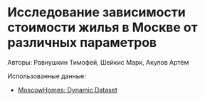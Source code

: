 # Исследование зависимости стоимости жилья в Москве от различных параметров

Авторы: Равнушкин Тимофей, Шейкис Марк, Акулов Артём

Использованные данные:

- [MoscowHomes: Dynamic Dataset](https://www.kaggle.com/datasets/willianoliveiragibin/moscowhomes-dynamic-dataset/data)
